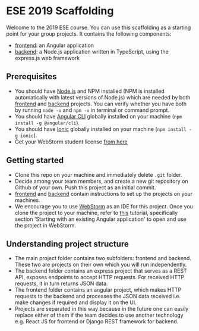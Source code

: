 # ESE 2019 Scaffolding
Welcome to the 2019 ESE course. You can use this scaffolding as a starting point for your group projects. It contains the following components:
- [frontend](https://github.com/JoelNiklaus/ESE-2019-Scaffolding/tree/master/frontend): an Angular application
- [backend](https://github.com/JoelNiklaus/ESE-2019-Scaffolding/tree/master/backend): a Node.js application written in TypeScript, using the express.js web framework 

## Prerequisites
- You should have [Node.js](https://nodejs.org/en/) and NPM installed (NPM is installed automatically with latest versions of Node.js) which are needed by both [frontend](https://github.com/JoelNiklaus/ESE-2019-Scaffolding/tree/master/frontend) and [backend](https://github.com/JoelNiklaus/ESE-2019-Scaffolding/tree/master/backend) projects. You can verify whether you have both by running `node -v` and `npm -v` in terminal or command prompt.
- You should have [Angular CLI](https://cli.angular.io/) globally installed on your machine (`npm install -g @angular/cli`).
- You should have [Ionic](https://ionicframework.com/) globally installed on your machine (`npm install -g ionic`).
- Get your WebStorm student license [from here](https://www.jetbrains.com/shop/eform/students) 

## Getting started
- Clone this repo on your machine and immediately delete `.git` folder.
- Decide among your team members, and create a new git repository on Github of your own. Push this project as an initial commit.
- [frontend](https://github.com/JoelNiklaus/ESE-2019-Scaffolding/tree/master/frontend) and [backend](https://github.com/JoelNiklaus/ESE-2019-Scaffolding/tree/master/backend) contain instructions to set up the projects on your machines.
- We encourage you to use [WebStorm](https://www.jetbrains.com/webstorm/) as an IDE for this project. Once you clone the project to your machine, refer to [this](https://www.jetbrains.com/help/webstorm/angular.html) tutorial, specifically section 'Starting with an existing Angular application' to open and use the project in WebStorm. 

## Understanding project structure
- The main project folder contains two subfolders: frontend and backend. These two are projects on their own which you will run independently. 
- The backend folder contains an express project that serves as a REST API, exposes endpoints to accept HTTP requests. For received HTTP requests, it in turn returns JSON data.
- The frontend folder contains an angular project, which makes HTTP requests to the backend and processes the JSON data received i.e. make changes if required and display it on the UI.
- Projects are separated in this way because in the future one can easily replace either of them if the team decides to use another technology e.g. React JS for frontend or Django REST framework for backend.
